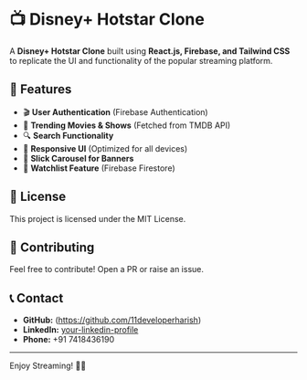 # 📺 Disney+ Hotstar Clone

A **Disney+ Hotstar Clone** built using **React.js, Firebase, and Tailwind CSS** to replicate the UI and functionality of the popular streaming platform.

## 🚀 Features

- 🎬 **User Authentication** (Firebase Authentication)
- 🍿 **Trending Movies & Shows** (Fetched from TMDB API)
- 🔍 **Search Functionality**
- 📌 **Responsive UI** (Optimized for all devices)
- 🎨 **Slick Carousel for Banners**
- 📂 **Watchlist Feature** (Firebase Firestore)

  
## 📜 License

This project is licensed under the MIT License.

## 🙌 Contributing

Feel free to contribute! Open a PR or raise an issue.

## 📞 Contact

- **GitHub:**  (https://github.com/11developerharish)
- **LinkedIn:** [your-linkedin-profile](https://www.linkedin.com/in/1developerharish)
- **Phone:** +91 7418436190

---

Enjoy Streaming! 🎥🍿
